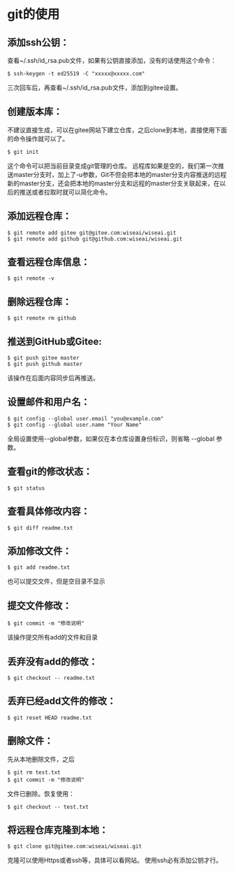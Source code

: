 git的使用
==

添加ssh公钥：
--
查看~/.ssh/id_rsa.pub文件，如果有公钥直接添加，没有的话使用这个命令：
```
$ ssh-keygen -t ed25519 -C "xxxxx@xxxxx.com"
```
三次回车后，再查看~/.ssh/id_rsa.pub文件，添加到gitee设置。

创建版本库：
--
不建议直接生成，可以在gitee网站下建立仓库，之后clone到本地，直接使用下面的命令操作就可以了。
```
$ git init
```
这个命令可以把当前目录变成git管理的仓库。
远程库如果是空的，我们第一次推送master分支时，加上了-u参数，Git不但会把本地的master分支内容推送的远程新的master分支，还会把本地的master分支和远程的master分支关联起来，在以后的推送或者拉取时就可以简化命令。

添加远程仓库：
--
```
$ git remote add gitee git@gitee.com:wiseai/wiseai.git
$ git remote add github git@github.com:wiseai/wiseai.git
```

查看远程仓库信息：
--
```
$ git remote -v
```

删除远程仓库：
--
```
$ git remote rm github
```

推送到GitHub或Gitee:
--
```
$ git push gitee master
$ git push github master
```
该操作在后面内容同步后再推送。

设置邮件和用户名：
--
```
$ git config --global user.email "you@example.com"
$ git config --global user.name "Your Name"
```
全局设置使用--global参数，如果仅在本仓库设置身份标识，则省略 --global 参数。

查看git的修改状态：
--
```
$ git status
```

查看具体修改内容：
--
```
$ git diff readme.txt
```

添加修改文件：
--
```
$ git add readme.txt
```
也可以提交文件，但是空目录不显示

提交文件修改：
--

```
$ git commit -m "修改说明"
```
该操作提交所有add的文件和目录

丢弃没有add的修改：
--
```
$ git checkout -- readme.txt
```

丢弃已经add文件的修改：
--
```
$ git reset HEAD readme.txt
```

删除文件：
--
先从本地删除文件，之后
```
$ git rm test.txt
$ git commit -m "修改说明"
```
文件已删除。恢复使用：
```
$ git checkout -- test.txt
```

将远程仓库克隆到本地：
--
```
$ git clone git@gitee.com:wiseai/wiseai.git
```
克隆可以使用Https或者ssh等，具体可以看网站。
使用ssh必有添加公钥才行。